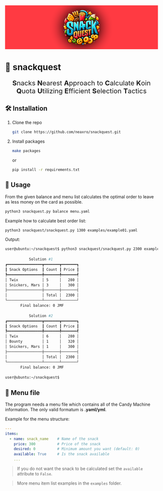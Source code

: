 ![Snackquest](assets/SnackquestBanner.png)
# :chocolate_bar: snackquest
<p style="text-align:center;font-size:22px">
<b>S</b>nacks <b>N</b>earest <b>A</b>pproach to <b>C</b>alculate <b>K</b>oin <b>Q</b>uota <b>U</b>tilizing <b>E</b>fficient <b>S</b>election <b>T</b>actics
</p>

## :hammer_and_wrench: Installation
1. Clone the repo
    ```sh
    git clone https://github.com/neaxro/snackquest.git
    ```
2. Install packages
    ```sh
    make packages 
    ```
    or
    
    ```sh
    pip install -r requirements.txt
    ```

## :dart: Usage
From the given balance and menu list calculates the optimal order to leave as less money on the card as possible.

```sh
python3 snackquest.py balance menu.yaml
```
Example how to calculate best order list:
```sh
python3 snackquest/snackquest.py 1300 examples/example01.yaml
```
Output:
```sh
user@ubuntu:~/snackquest$ python3 snackquest/snackquest.py 2300 examples/example01.yaml

           Solution #1
┏━━━━━━━━━━━━━━━━┳━━━━━━━┳━━━━━━━┓
┃ Snack Options  ┃ Count ┃ Price ┃
┡━━━━━━━━━━━━━━━━╇━━━━━━━╇━━━━━━━┩
│ Twix           │ 5     │   280 │
│ Snickers, Mars │ 3     │   300 │
├────────────────┼───────┼───────┤
│                │ Total │  2300 │
└────────────────┴───────┴───────┘
       Final balance: 0 JMF

           Solution #2
┏━━━━━━━━━━━━━━━━┳━━━━━━━┳━━━━━━━┓
┃ Snack Options  ┃ Count ┃ Price ┃
┡━━━━━━━━━━━━━━━━╇━━━━━━━╇━━━━━━━┩
│ Twix           │ 6     │   280 │
│ Bounty         │ 1     │   320 │
│ Snickers, Mars │ 1     │   300 │
├────────────────┼───────┼───────┤
│                │ Total │  2300 │
└────────────────┴───────┴───────┘
       Final balance: 0 JMF

user@ubuntu:~/snackquest$
```
## :bookmark_tabs: Menu file
The program needs a menu file which contains all of the Candy Machine information. The only valid formatum is **.yaml/yml**.

Example for the menu structure:
```yaml
---
items:
  - name: snack_name    # Name of the snack
    price: 300          # Price of the snack
    desired: 0          # Minimum amount you want (default: 0)
    available: True     # Is the snack available
    ...
```
> If you do not want the snack to be calculated set the `available` attribute to `False`.

> More menu item list examples in the `examples` folder.